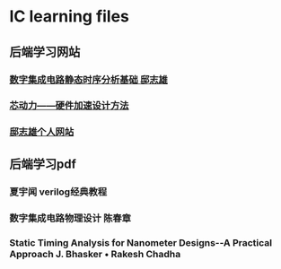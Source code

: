 # IC learning files
## 后端学习网站
### [数字集成电路静态时序分析基础 邸志雄](https://www.bilibili.com/video/BV1if4y1p7Dq?spm_id_from=333.999.0.0)
### [芯动力——硬件加速设计方法](https://www.icourse163.org/learn/SWJTU-1207492806?tid=1463309516)
### [邸志雄个人网站](www.dizhixiong.cn)
## 后端学习pdf
### 夏宇闻 verilog经典教程
### 数字集成电路物理设计 陈春章
### Static Timing Analysis for Nanometer Designs--A Practical Approach J. Bhasker • Rakesh Chadha
